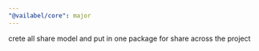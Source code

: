 ```yaml
---
"@vailabel/core": major
---
```


crete all share model and put in one package for share across the project
